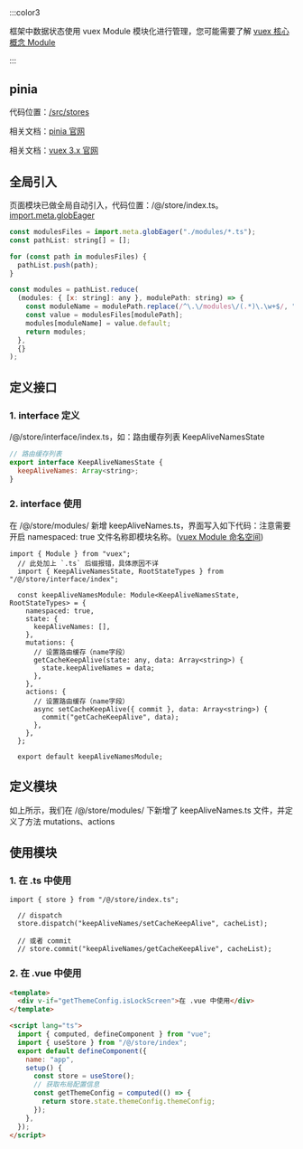 
## 
:::color3
  
框架中数据状态使用 vuex Module 模块化进行管理，您可能需要了解 [vuex 核心概念 Module](https:_next.vuex.vuejs.org_zh_guide_modules)

:::

## pinia
代码位置：[/src/stores](#)

相关文档：[pinia 官网](https://pinia.vuejs.org/)

相关文档：[vuex 3.x 官网](https://v3.vuex.vuejs.org/zh/)

## 全局引入
页面模块已做全局自动引入，代码位置：/@/store/index.ts。[import.meta.globEager](https://vitejs.cn/guide/features.html#glob-import)

```javascript
const modulesFiles = import.meta.globEager("./modules/*.ts");
const pathList: string[] = [];

for (const path in modulesFiles) {
  pathList.push(path);
}

const modules = pathList.reduce(
  (modules: { [x: string]: any }, modulePath: string) => {
    const moduleName = modulePath.replace(/^\.\/modules\/(.*)\.\w+$/, "$1");
    const value = modulesFiles[modulePath];
    modules[moduleName] = value.default;
    return modules;
  },
  {}
);
```

## 定义接口
### 1. interface 定义
/@/store/interface/index.ts，如：路由缓存列表 KeepAliveNamesState

```javascript
// 路由缓存列表
export interface KeepAliveNamesState {
  keepAliveNames: Array<string>;
}
```

### 2. interface 使用
在 /@/store/modules/ 新增 keepAliveNames.ts，界面写入如下代码：注意需要开启 namespaced: true 文件名称即模块名称。([vuex Module 命名空间](https://next.vuex.vuejs.org/zh/guide/modules.html#%E5%91%BD%E5%90%8D%E7%A9%BA%E9%97%B4))

```vue
import { Module } from "vuex";
  // 此处加上 `.ts` 后缀报错，具体原因不详
  import { KeepAliveNamesState, RootStateTypes } from "/@/store/interface/index";

  const keepAliveNamesModule: Module<KeepAliveNamesState, RootStateTypes> = {
    namespaced: true,
    state: {
      keepAliveNames: [],
    },
    mutations: {
      // 设置路由缓存（name字段）
      getCacheKeepAlive(state: any, data: Array<string>) {
        state.keepAliveNames = data;
      },
    },
    actions: {
      // 设置路由缓存（name字段）
      async setCacheKeepAlive({ commit }, data: Array<string>) {
        commit("getCacheKeepAlive", data);
      },
    },
  };

  export default keepAliveNamesModule;
```

## 定义模块
如上所示，我们在 /@/store/modules/ 下新增了 keepAliveNames.ts 文件，并定义了方法 mutations、actions

## 使用模块
### 1. 在 .ts 中使用
```vue
import { store } from "/@/store/index.ts";

  // dispatch
  store.dispatch("keepAliveNames/setCacheKeepAlive", cacheList);

  // 或者 commit
  // store.commit("keepAliveNames/getCacheKeepAlive", cacheList);
```

### 2. 在 .vue 中使用
```html
<template>
  <div v-if="getThemeConfig.isLockScreen">在 .vue 中使用</div>
</template>

<script lang="ts">
  import { computed, defineComponent } from "vue";
  import { useStore } from "/@/store/index";
  export default defineComponent({
    name: "app",
    setup() {
      const store = useStore();
      // 获取布局配置信息
      const getThemeConfig = computed(() => {
        return store.state.themeConfig.themeConfig;
      });
    },
  });
</script>
```

